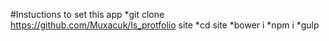 #Instuctions to set this app
*git clone https://github.com/Muxacuk/ls_protfolio site
*cd site
*bower i
*npm i
*gulp
